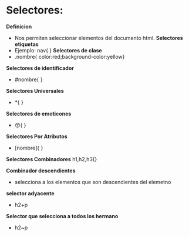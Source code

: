 # Selectores:
**Definicion**
* Nos permiten seleccionar elementos del documento html.
**Selectores etiquetas**
* Ejemplo: nav{
}
**Selectores de clase**
* .nombre{ color:red;background-color:yellow}

**Selectores de identificador**
* #nombre{ }

**Selectores Universales**
* *{ }

**Selectores de emoticones**
* 😙{ }

**Selectores Por Atributos**
* [nombre]{ }

**Selectores Combinadores**
h1,h2,h3{}

**Combinador descendientes**
* selecciona a los elementos que son descendientes del elemetno 

**selector adyacente**
* h2+p 

**Selector que selecciona a todos los hermano**
* h2~p